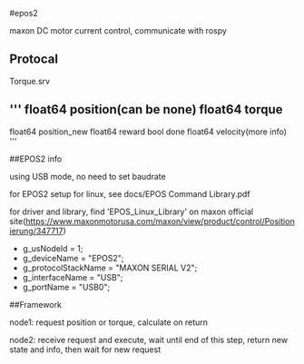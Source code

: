#epos2

maxon DC motor current control, communicate with rospy

## Protocal

Torque.srv

'''
float64 position(can be none)
float64 torque
---
float64 position_new
float64 reward
bool done
float64 velocity(more info)
'''

##EPOS2 info

using USB mode, no need to set baudrate

for EPOS2 setup for linux, see docs/EPOS Command Library.pdf

for driver and library, find 'EPOS_Linux_Library' on maxon official site(https://www.maxonmotorusa.com/maxon/view/product/control/Positionierung/347717)

- g_usNodeId = 1;
- g_deviceName = "EPOS2";
- g_protocolStackName = "MAXON SERIAL V2";
- g_interfaceName = "USB";
- g_portName = "USB0";

##Framework

node1: request position or torque, calculate on return

node2: receive request and execute, wait until end of this step, return new state and info, then wait for new request